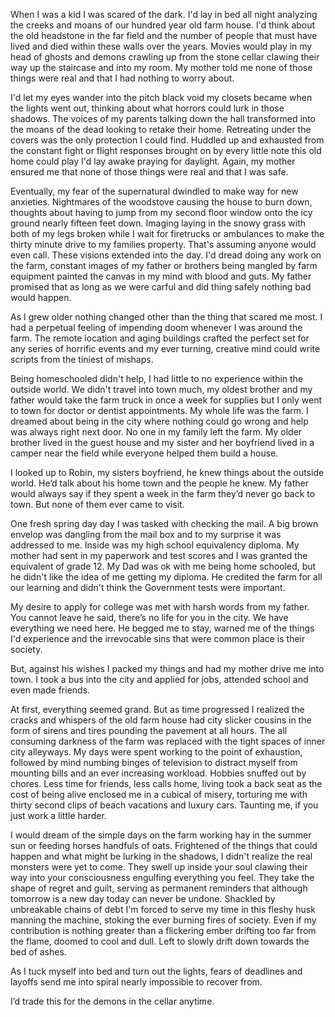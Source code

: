 When I was a kid I was scared of the dark. I'd lay in bed all night analyzing the creeks and moans of our hundred year old farm house. I'd think about the old headstone in the far field and the number of people that must have lived and died within these walls over the years. Movies would play in my head of ghosts and demons crawling up from the stone cellar clawing their way up the staircase and into my room. My mother told me none of those things were real and that I had nothing to worry about. 

I'd let my eyes wander into the pitch black void my closets became when the lights went out, thinking about what horrors could lurk in those shadows. The voices of my parents talking down the hall transformed into the moans of the dead looking to retake their home. Retreating under the covers was the only protection I could find. Huddled up and exhausted from the constant fight or flight responses brought on by every little note this old home could play I'd lay awake praying for daylight. Again, my mother ensured me that none of those things were real and that I was safe. 

Eventually, my fear of the supernatural dwindled to make way for new anxieties. Nightmares of the woodstove causing the house to burn down, thoughts about having to jump from my second floor window onto the icy ground nearly fifteen feet down. Imaging laying in the snowy grass with both of my legs broken while I wait for firetrucks or ambulances to make the thirty minute drive to my families property. That's assuming anyone would even call. These visions extended into the day. I'd dread doing any work on the farm, constant images of my father or brothers being mangled by farm equipment painted the canvas in my mind with blood and guts. My father promised that as long as we were carful and did thing safely nothing bad would happen.

As I grew older nothing changed other than the thing that scared me most. I had a perpetual feeling of impending doom whenever I was around the farm. The remote location and aging buildings crafted the perfect set for any series of horrific events and my ever turning, creative mind could write scripts from the tiniest of mishaps. 

Being homeschooled didn't help, I had little to no experience within the outside world. We didn't travel into town much, my oldest brother and my father would take the farm truck in once a week for supplies but I only went to town for doctor or dentist appointments. My whole life was the farm. I dreamed about being in the city where nothing could go wrong and help was always right next door. No one in my family left the farm. My older brother lived in the guest house and my sister and her boyfriend lived in a camper near the field while everyone helped them build a house. 

I looked up to Robin, my sisters boyfriend, he knew things about the outside world. He’d talk about his home town and the people he knew. My father would always say if they spent a week in the farm they’d never go back to town. But none of them ever came to visit. 

One fresh spring day day I was tasked with checking the mail. A big brown envelop was dangling from the mail box and to my surprise it was addressed to me. Inside was my high school equivalency diploma. My mother had sent in my paperwork and test scores and I was granted the equivalent of grade 12. My Dad was ok with me being home schooled, but he didn't like the idea of me getting my diploma. He credited the farm for all our learning and didn't think the Government tests were important. 

My desire to apply for college was met with harsh words from my father. You cannot leave he said, there’s no life for you in the city. We have everything we need here. He begged me to stay, warned me of the things I'd experience and the irrevocable sins that were common place is their society. 

But, against his wishes I packed my things and had my mother drive me into town. I took a bus into the city and applied for jobs, attended school and even made friends. 

At first, everything seemed grand. But as time progressed I realized the cracks and whispers of the old farm house had city slicker cousins in the form of sirens and tires pounding the pavement at all hours. The all consuming darkness of the farm was replaced with the tight spaces of inner city alleyways. My days were spent working to the point of exhaustion, followed by mind numbing binges of television to distract myself from mounting bills and an ever increasing workload. Hobbies snuffed out by chores. Less time for friends, less calls home, living took a back seat as the cost of being alive enclosed me in a cubical of misery, torturing me with thirty second clips of beach vacations and luxury cars. Taunting me, if you just work a little harder.  

I would dream of the simple days on the farm working hay in the summer sun or feeding horses handfuls of oats. Frightened of the things that could happen and what might be lurking in the shadows, I didn't realize the real monsters were yet to come. They swell up inside your soul clawing their way into your consciousness engulfing everything you feel. They take the shape of regret and guilt, serving as permanent reminders that although tomorrow is a new day today can never be undone. Shackled by unbreakable chains of debt I'm forced to serve my time in this fleshy husk manning the machine, stoking the ever burning fires of society. Even if my contribution is nothing greater than a flickering ember drifting too far from the flame, doomed to cool and dull. Left to slowly drift down towards the bed of ashes.  

As I tuck myself into bed and turn out the lights, fears of deadlines and layoffs send me into spiral nearly impossible to recover from. 

I’d trade this for the demons in the cellar anytime.